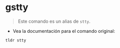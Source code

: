 # gstty

> Este comando es un alias de `stty`.

- Vea la documentación para el comando original:

`tldr stty`
